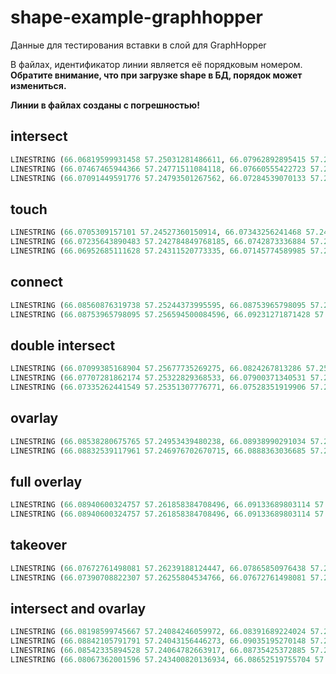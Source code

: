 # shape-example-graphhopper

Данные для тестирования вставки в слой для GraphHopper

В файлах, идентификатор линии является её порядковым номером. **Обратите внимание, что при загрузке shape в БД, порядок может измениться.**

**Линии в файлах созданы с погрешностью!**

## intersect

```SQL
LINESTRING (66.06819599931458 57.25031281486611, 66.07962892895415 57.24961189436822)
LINESTRING (66.07467465944366 57.24771511084118, 66.07660555422723 57.25186587096982)
LINESTRING (66.07091449591776 57.24793501267562, 66.07284539070133 57.252085772804264)
```

## touch

```SQL
LINESTRING (66.0705309157101 57.24527360150914, 66.07343256241468 57.245098203103325)
LINESTRING (66.07235643890483 57.242784849768185, 66.0742873336884 57.24693560989683)
LINESTRING (66.06952685111628 57.24311520773335, 66.07145774589985 57.24726596786199)
```

## connect

```SQL
LINESTRING (66.08560876319738 57.25244373995595, 66.08753965798095 57.256594500084596)
LINESTRING (66.08753965798095 57.256594500084596, 66.09231271871428 57.25592856633441)
```

## double intersect

```SQL
LINESTRING (66.07099385168904 57.25677735269275, 66.0824267813286 57.25607643219486, 66.08159655274505 57.25403511945976, 66.07016532732945 57.254770192606465)
LINESTRING (66.07707281862174 57.25322829368533, 66.07900371340531 57.25737905381398)
LINESTRING (66.07335262441549 57.25351307776771, 66.07528351919906 57.25766383789635)
```

## ovarlay

```SQL
LINESTRING (66.08538280675765 57.24953439480238, 66.08938990291034 57.24927918041815, 66.0888363036685 57.24808912999145, 66.09225337259277 57.247818841140784)
LINESTRING (66.08832539117961 57.246976702670715, 66.0888363036685 57.24808912999145, 66.08938990291034 57.24927918041815, 66.08986476757377 57.25028096919833)
```

## full overlay

```SQL
LINESTRING (66.08940600324757 57.261858384708496, 66.09133689803114 57.26600914483714)
LINESTRING (66.08940600324757 57.261858384708496, 66.09133689803114 57.26600914483714)
```

## takeover

```SQL
LINESTRING (66.07672761498081 57.26239188124447, 66.07865850976438 57.266542641373114)
LINESTRING (66.07390708822307 57.26255804534766, 66.07672761498081 57.26239188124447, 66.07865850976438 57.266542641373114, 66.0830942123941 57.266323903248676)
```

## intersect and ovarlay

```SQL
LINESTRING (66.08198599745667 57.24084246059972, 66.08391689224024 57.24499322072837)
LINESTRING (66.08842105791791 57.24043156446273, 66.09035195270148 57.24458232459138)
LINESTRING (66.08542335894528 57.24064782663917, 66.08735425372885 57.244798586767814)
LINESTRING (66.08067362001596 57.243400820136934, 66.08652519755704 57.24301645820211, 66.08597857697147 57.24184140243735, 66.09066958830222 57.24151500487387)
```



